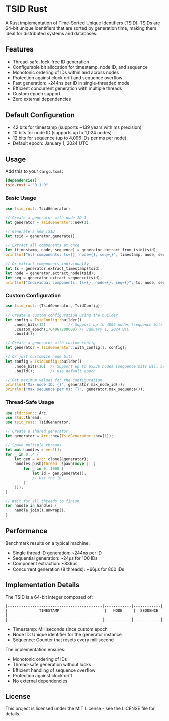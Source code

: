 # TSID Rust

A Rust implementation of Time-Sorted Unique Identifiers (TSID). TSIDs are 64-bit unique identifiers that are sorted by generation time, making them ideal for distributed systems and databases.

## Features

- Thread-safe, lock-free ID generation
- Configurable bit allocation for timestamp, node ID, and sequence
- Monotonic ordering of IDs within and across nodes
- Protection against clock drift and sequence overflow
- Fast generation: ~244ns per ID in single-threaded mode
- Efficient concurrent generation with multiple threads
- Custom epoch support
- Zero external dependencies

## Default Configuration

- 42 bits for timestamp (supports ~139 years with ms precision)
- 10 bits for node ID (supports up to 1,024 nodes)
- 12 bits for sequence (up to 4,096 IDs per ms per node)
- Default epoch: January 1, 2024 UTC

## Usage

Add this to your `Cargo.toml`:

```toml
[dependencies]
tsid-rust = "0.1.0"
```

### Basic Usage

```rust
use tsid_rust::TsidGenerator;

// Create a generator with node ID 1
let generator = TsidGenerator::new(1);

// Generate a new TSID
let tsid = generator.generate();

// Extract all components at once
let (timestamp, node, sequence) = generator.extract_from_tsid(tsid);
println!("All components: ts={}, node={}, seq={}", timestamp, node, sequence);

// Or extract components individually
let ts = generator.extract_timestamp(tsid);
let node = generator.extract_node(tsid);
let seq = generator.extract_sequence(tsid);
println!("Individual components: ts={}, node={}, seq={}", ts, node, seq);
```

### Custom Configuration

```rust
use tsid_rust::{TsidGenerator, TsidConfig};

// Create a custom configuration using the builder
let config = TsidConfig::builder()
    .node_bits(12)          // Support up to 4096 nodes (sequence bits will be 10)
    .custom_epoch(1704067200000) // January 1, 2024 UTC
    .build();

// Create a generator with custom config
let generator = TsidGenerator::with_config(1, config);

// Or just customize node bits
let config = TsidConfig::builder()
    .node_bits(16)  // Support up to 65536 nodes (sequence bits will be 6)
    .build();       // Use default epoch

// Get maximum values for the configuration
println!("Max node ID: {}", generator.max_node_id());
println!("Max sequence per ms: {}", generator.max_sequence());
```

### Thread-Safe Usage

```rust
use std::sync::Arc;
use std::thread;
use tsid_rust::TsidGenerator;

// Create a shared generator
let generator = Arc::new(TsidGenerator::new(1));

// Spawn multiple threads
let mut handles = vec![];
for _ in 0..4 {
    let gen = Arc::clone(&generator);
    handles.push(thread::spawn(move || {
        for _ in 0..1000 {
            let id = gen.generate();
            // Use the ID...
        }
    }));
}

// Wait for all threads to finish
for handle in handles {
    handle.join().unwrap();
}
```

## Performance

Benchmark results on a typical machine:

- Single thread ID generation: ~244ns per ID
- Sequential generation: ~24µs for 100 IDs
- Component extraction: ~836ps
- Concurrent generation (8 threads): ~66µs for 800 IDs

## Implementation Details

The TSID is a 64-bit integer composed of:

```text
|------------------------------------------|------------|------------|
|              TIMESTAMP                    |   NODE     |  SEQUENCE  |
|------------------------------------------|------------|------------|
```

- Timestamp: Milliseconds since custom epoch
- Node ID: Unique identifier for the generator instance
- Sequence: Counter that resets every millisecond

The implementation ensures:
- Monotonic ordering of IDs
- Thread-safe generation without locks
- Efficient handling of sequence overflow
- Protection against clock drift
- No external dependencies

## License

This project is licensed under the MIT License - see the LICENSE file for details.
